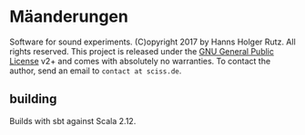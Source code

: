 # Mäanderungen

Software for sound experiments. (C)opyright 2017 by Hanns Holger Rutz. All rights reserved. This project is released under the
[GNU General Public License](http://github.com/Sciss/ImperfectHough/blob/master/LICENSE) v2+ and comes with absolutely no warranties.
To contact the author, send an email to `contact at sciss.de`.

## building

Builds with sbt against Scala 2.12.

